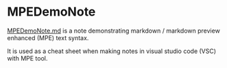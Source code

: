 # MPEDemoNote

[MPEDemoNote.md](MPEDemoNote.md) is a note demonstrating markdown / markdown preview enhanced (MPE) text syntax.

It is used as a cheat sheet when making notes in visual studio code (VSC) with MPE tool.
